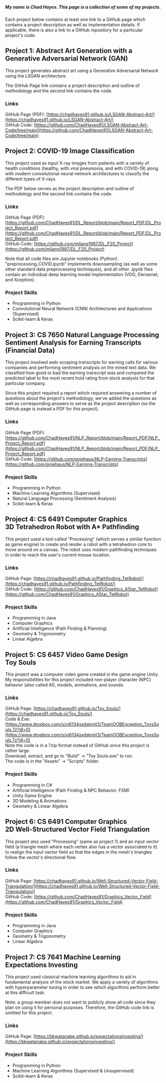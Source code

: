 ##### My name is Chad Hayes. This page is a collection of some of my projects.


Each project below contains at least one link to a GitHub page which contains a project description as well as implementation details. If applicable, there is also a link to a GitHub repository for a particular project's code.

## Project 1: Abstract Art Generation with a Generative Adversarial Network (GAN)

This project generates abstract art using a Generative Adversarial Network using the LSGAN architecture.

The GitHub Page link contains a project description and outline of methodology and the second link contains the code.

### Links
GitHub Page (PDF): [https://chadhayes91.github.io/LSGAN-Abstract-Art/](https://chadhayes91.github.io/LSGAN-Abstract-Art/) <br>
GitHub Code: [https://github.com/ChadHayes91/LSGAN-Abstract-Art-Code/tree/main](https://github.com/ChadHayes91/LSGAN-Abstract-Art-Code/tree/main)  <br> 


## Project 2: COVID-19 Image Classification

This project used as input X-ray images from patients with a variety of health conditions (healthy, with viral pneumonia, and with COVID-19) along with modern convolutional neural network architectures to classify the different types of X-rays.

The PDF below serves as the project description and outline of methodology and the second link contains the code.

### Links
GitHub Page (PDF): [https://github.com/ChadHayes91/DL_Report/blob/main/Report_PDF/DL_Project_Report.pdf](https://github.com/ChadHayes91/DL_Report/blob/main/Report_PDF/DL_Project_Report.pdf) <br>
GitHub Code: [https://github.com/mliang1987/DL_F20_Project](https://github.com/mliang1987/DL_F20_Project)  <br> 

Note that all code files are Jupyter notebooks (Python). "preprocessing_COVID.ipynb" implements downsampling (as well as some other standard data preprocessing techniques), and all other .ipynb files contain an individual deep learning model implementation (VGG, Densenet, and Xception).

### Project Skills
* Programming in Python
* Convolutional Neural Network (CNN) Architectures and Applications (Supervised)
* Scikit-learn & Keras

## Project 3: CS 7650 Natural Language Processing <br> Sentiment Analysis for Earning Transcripts (Financial Data)

This project involved web-scraping transcripts for earning calls for various companies and performing sentiment analysis on the mined text data. We classified how good or bad the earning transcript was and compared the predicted label to the most recent hold rating from stock analysts for that particular company.

Since this project required a report which required answering a number of questions about the project's methodology, we've added the questions as well as corresponding answers to serve as the project description (so the GitHub page is instead a PDF for this project).

### Links
GitHub Page (PDF): [https://github.com/ChadHayes91/NLP_Report/blob/main/Report_PDF/NLP_Project_Report.pdf](https://github.com/ChadHayes91/NLP_Report/blob/main/Report_PDF/NLP_Project_Report.pdf) <br>
GitHub Code: [https://github.com/gniehaus/NLP-Earning-Transcripts](https://github.com/gniehaus/NLP-Earning-Transcripts)

### Project Skills
* Programming in Python
* Machine Learning Algorithms (Supervised)
* Natural Language Processing (Sentiment Analysis)
* Scikit-learn & Keras

## Project 4: CS 6491 Computer Graphics <br> 3D Tetrahedron Robot with A* Pathfinding

This project used a tool called "Processing" (which serves a similar function as game engine) to create and render a robot with a tetrahedron core to move around on a canvas. The robot uses modern pathfinding techniques in order to reach the user's current mouse location.

### Links
GitHub Page: [https://chadhayes91.github.io/Pathfinding_TetRobot/](https://chadhayes91.github.io/Pathfinding_TetRobot/)   <br>
GitHub Code: [https://github.com/ChadHayes91/Graphics_AStar_TetRobot](https://github.com/ChadHayes91/Graphics_AStar_TetRobot)

### Project Skills
* Programming in Java
* Computer Graphics
* Artificial Intelligence (Path Finding & Planning)
* Geometry & Trigonometry
* Linear Algebra

## Project 5: CS 6457 Video Game Design <br> Toy Souls

This project was a computer video game created in the game engine Unity. My responsibilities for this project included non-player character (NPC) behavior (also called AI), models, animations, and sounds.

### Links
GitHub Page: [https://chadhayes91.github.io/Toy_Souls/](https://chadhayes91.github.io/Toy_Souls/)   <br>
Code & Exe: [https://www.dropbox.com/s/xj6134sxdskmit3/TeamOOBException_ToysSouls.7z?dl=0](https://www.dropbox.com/s/xj6134sxdskmit3/TeamOOBException_ToysSouls.7z?dl=0) <br>
Note the code is in a 7zip format instead of GitHub since this project is rather large. <br>
Download, extract, and go to "Build" &rarr; "Toy Souls.exe" to run. <br>
The code is in the "Assets" &rarr; "Scripts" folder.

### Project Skills
* Programming in C#
* Artificial Intelligence (Path Finding & NPC Behavior: FSM)
* Unity Game Engine
* 3D Modeling & Animations
* Geometry & Linear Algebra

## Project 6: CS 6491 Computer Graphics <br> 2D Well-Structured Vector Field Triangulation

This project also used "Processing" (same as project 1) and an input vector field (a triangle mesh where each vertex also has a vector associated to it) to realign the input vector field so that the edges in the mesh's triangles follow the vector's directional flow.

### Links
GitHub Page: [https://chadhayes91.github.io/Well-Structured-Vector-Field-Triangulation/](https://chadhayes91.github.io/Well-Structured-Vector-Field-Triangulation/) <br>
GitHub Code: [https://github.com/ChadHayes91/Graphics_Vector_Field](https://github.com/ChadHayes91/Graphics_Vector_Field)

### Project Skills
* Programming in Java
* Computer Graphics
* Geometry & Trigonometry
* Linear Algebra

## Project 7: CS 7641 Machine Learning <br> Expectations Investing

This project used classical machine learning algorithms to aid in fundamental analysis of the stock market. We apply a variety of algorithms with hyperparameter tuning in order to see which algorithms perform better at this difficult task.

Note: a group member does not want to publicly show all code since they plan on using it for personal purposes. Therefore, the GitHub code link is omitted for this project.

### Links
GitHub Page: [https://bkwatanabe.github.io/expectationsinvesting/](https://bkwatanabe.github.io/expectationsinvesting/)  <br> 

### Project Skills
* Programming in Python
* Machine Learning Algorithms (Supervised & Unsupervised)
* Scikit-learn & Keras
